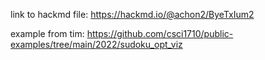 link to hackmd file: https://hackmd.io/@achon2/ByeTxIum2

example from tim: https://github.com/csci1710/public-examples/tree/main/2022/sudoku_opt_viz
